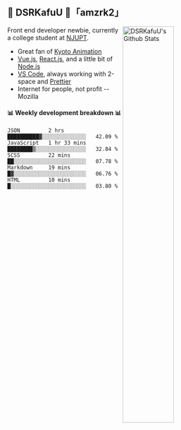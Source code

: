 ## 🍥 DSRKafuU 🍥「amzrk2」

<img align="right" alt="DSRKafuU's Github Stats" width="48%" src="https://github-readme-stats.vercel.app/api?username=amzrk2&count_private=true&show_icons=true&title_color=7793cc&icon_color=7793cc&text_color=595858&bg_color=ffffff" />

Front end developer newbie, currently a college student at [NJUPT](https://www.njupt.edu.cn).

- Great fan of [Kyoto Animation](https://www.kyotoanimation.co.jp)
- [Vue.js](https://vuejs.org), [React.js](https://reactjs.org), and a little bit of [Node.js](https://nodejs.org)
- [VS Code](https://code.visualstudio.com), always working with 2-space and [Prettier](https://prettier.io)
- Internet for people, not profit -- Mozilla

#### :bar_chart: Weekly development breakdown :bar_chart:

<!--START_SECTION:waka-->
```text
JSON         2 hrs           ██████████▓░░░░░░░░░░░░░░   42.09 % 
JavaScript   1 hr 33 mins    ████████▒░░░░░░░░░░░░░░░░   32.84 % 
SCSS         22 mins         ██░░░░░░░░░░░░░░░░░░░░░░░   07.78 % 
Markdown     19 mins         █▓░░░░░░░░░░░░░░░░░░░░░░░   06.76 % 
HTML         10 mins         █░░░░░░░░░░░░░░░░░░░░░░░░   03.80 % 
```
<!--END_SECTION:waka-->
